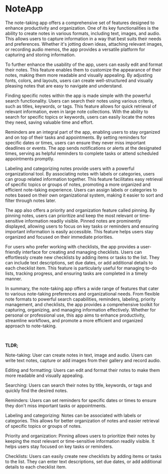 # NoteApp
The note-taking app offers a comprehensive set of features designed to enhance productivity and organization. One of its key functionalities is the ability to create notes in various formats, including text, images, and audio. This allows users to capture information in a way that best suits their needs and preferences. Whether it's jotting down ideas, attaching relevant images, or recording audio memos, the app provides a versatile platform for capturing and storing information.

To further enhance the usability of the app, users can easily edit and format their notes. This feature enables them to customize the appearance of their notes, making them more readable and visually appealing. By adjusting fonts, colors, and layouts, users can create well-structured and visually pleasing notes that are easy to navigate and understand.

Finding specific notes within the app is made simple with the powerful search functionality. Users can search their notes using various criteria, such as titles, keywords, or tags. This feature allows for quick retrieval of relevant information, even in large note collections. With the ability to search for specific topics or keywords, users can easily locate the notes they need, saving valuable time and effort.

Reminders are an integral part of the app, enabling users to stay organized and on top of their tasks and appointments. By setting reminders for specific dates or times, users can ensure they never miss important deadlines or events. The app sends notifications or alerts at the designated times, serving as helpful reminders to complete tasks or attend scheduled appointments promptly.

Labeling and categorizing notes provide users with a powerful organizational tool. By associating notes with labels or categories, users can group related information together. This feature facilitates easy retrieval of specific topics or groups of notes, promoting a more organized and efficient note-taking experience. Users can assign labels or categories to notes based on their own organizational system, making it easier to sort and filter through notes later.

The app also offers a priority and organization feature called pinning. By pinning notes, users can prioritize and keep the most relevant or time-sensitive information readily visible. Pinned notes are prominently displayed, allowing users to focus on key tasks or reminders and ensuring important information is easily accessible. This feature helps users stay organized and focused on their immediate priorities.

For users who prefer working with checklists, the app provides a user-friendly interface for creating and managing checklists. Users can effortlessly create new checklists by adding items or tasks to the list. They can include text descriptions, set due dates, or add additional details to each checklist item. This feature is particularly useful for managing to-do lists, tracking progress, and ensuring tasks are completed in a timely manner.

In summary, the note-taking app offers a wide range of features that cater to various note-taking preferences and organizational needs. From flexible note formats to powerful search capabilities, reminders, labeling, priority management, and checklists, the app provides a comprehensive toolkit for capturing, organizing, and managing information effectively. Whether for personal or professional use, this app aims to enhance productivity, streamline workflows, and promote a more efficient and organized approach to note-taking.


<br>

<b> TLDR; </b>

Note-taking: User can create notes in text, image and audio. Users can write text notes, capture or add images from their gallery and record audio.

Editing and formatting: Users can edit and format their notes to make them more readable and visually appealing.

Searching: Users can search their notes by title, keywords, or tags and quickly find the desired notes.

Reminders: Users can set reminders for specific dates or times to ensure they don't miss important tasks or appointments.

Labeling and categorizing: Notes can be associated with labels or categories. This allows for better organization of notes and easier retrieval of specific topics or groups of notes.

Priority and organization: Pinning allows users to prioritize their notes by keeping the most relevant or time-sensitive information readily visible. It helps users stay focused on key tasks or reminders.

Checklists: Users can easily create new checklists by adding items or tasks to the list. They can enter text descriptions, set due dates, or add additional details to each checklist item.
